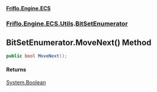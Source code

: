 #### [Friflo.Engine.ECS](index.md 'index')
### [Friflo.Engine.ECS.Utils](Friflo.Engine.ECS.Utils.md 'Friflo.Engine.ECS.Utils').[BitSetEnumerator](BitSetEnumerator.md 'Friflo.Engine.ECS.Utils.BitSetEnumerator')

## BitSetEnumerator.MoveNext() Method

```csharp
public bool MoveNext();
```

#### Returns
[System.Boolean](https://docs.microsoft.com/en-us/dotnet/api/System.Boolean 'System.Boolean')